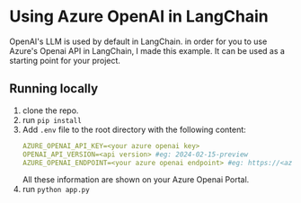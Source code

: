 # Using Azure OpenAI in LangChain

OpenAI's LLM is used by default in LangChain. in order for you to use Azure's Openai API in LangChain, I made this example.
It can be used as a starting point for your project.


## Running locally
1. clone the repo.
2. run `pip install`
3. Add `.env` file to the root directory with the following content:
    ```yaml
    AZURE_OPENAI_API_KEY=<your azure openai key>
    OPENAI_API_VERSION=<api version> #eg: 2024-02-15-preview
    AZURE_OPENAI_ENDPOINT=<your azure openai endpoint> #eg: https://<azure resource>.openai.azure.com/
    ```
    All these information are shown on your Azure Openai Portal.
4. run `python app.py`
